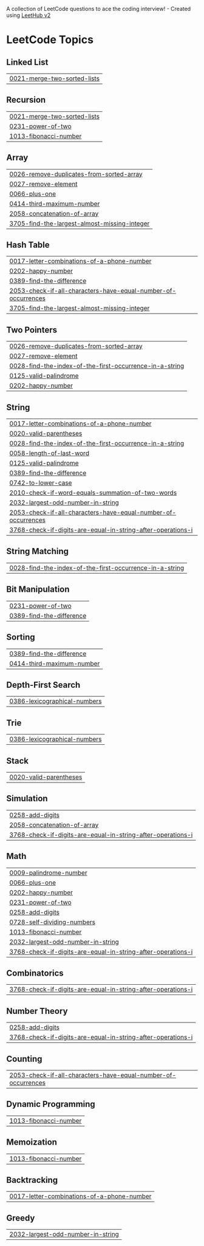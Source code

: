 A collection of LeetCode questions to ace the coding interview! - Created using [LeetHub v2](https://github.com/arunbhardwaj/LeetHub-2.0)
<!---LeetCode Topics Start-->
# LeetCode Topics
## Linked List
|  |
| ------- |
| [0021-merge-two-sorted-lists](https://github.com/Zero-Day-Smile/Coding-Questions/tree/master/0021-merge-two-sorted-lists) |
## Recursion
|  |
| ------- |
| [0021-merge-two-sorted-lists](https://github.com/Zero-Day-Smile/Coding-Questions/tree/master/0021-merge-two-sorted-lists) |
| [0231-power-of-two](https://github.com/Zero-Day-Smile/Coding-Questions/tree/master/0231-power-of-two) |
| [1013-fibonacci-number](https://github.com/Zero-Day-Smile/Coding-Questions/tree/master/1013-fibonacci-number) |
## Array
|  |
| ------- |
| [0026-remove-duplicates-from-sorted-array](https://github.com/Zero-Day-Smile/Coding-Questions/tree/master/0026-remove-duplicates-from-sorted-array) |
| [0027-remove-element](https://github.com/Zero-Day-Smile/Coding-Questions/tree/master/0027-remove-element) |
| [0066-plus-one](https://github.com/Zero-Day-Smile/Coding-Questions/tree/master/0066-plus-one) |
| [0414-third-maximum-number](https://github.com/Zero-Day-Smile/Coding-Questions/tree/master/0414-third-maximum-number) |
| [2058-concatenation-of-array](https://github.com/Zero-Day-Smile/Coding-Questions/tree/master/2058-concatenation-of-array) |
| [3705-find-the-largest-almost-missing-integer](https://github.com/Zero-Day-Smile/Coding-Questions/tree/master/3705-find-the-largest-almost-missing-integer) |
## Hash Table
|  |
| ------- |
| [0017-letter-combinations-of-a-phone-number](https://github.com/Zero-Day-Smile/Coding-Questions/tree/master/0017-letter-combinations-of-a-phone-number) |
| [0202-happy-number](https://github.com/Zero-Day-Smile/Coding-Questions/tree/master/0202-happy-number) |
| [0389-find-the-difference](https://github.com/Zero-Day-Smile/Coding-Questions/tree/master/0389-find-the-difference) |
| [2053-check-if-all-characters-have-equal-number-of-occurrences](https://github.com/Zero-Day-Smile/Coding-Questions/tree/master/2053-check-if-all-characters-have-equal-number-of-occurrences) |
| [3705-find-the-largest-almost-missing-integer](https://github.com/Zero-Day-Smile/Coding-Questions/tree/master/3705-find-the-largest-almost-missing-integer) |
## Two Pointers
|  |
| ------- |
| [0026-remove-duplicates-from-sorted-array](https://github.com/Zero-Day-Smile/Coding-Questions/tree/master/0026-remove-duplicates-from-sorted-array) |
| [0027-remove-element](https://github.com/Zero-Day-Smile/Coding-Questions/tree/master/0027-remove-element) |
| [0028-find-the-index-of-the-first-occurrence-in-a-string](https://github.com/Zero-Day-Smile/Coding-Questions/tree/master/0028-find-the-index-of-the-first-occurrence-in-a-string) |
| [0125-valid-palindrome](https://github.com/Zero-Day-Smile/Coding-Questions/tree/master/0125-valid-palindrome) |
| [0202-happy-number](https://github.com/Zero-Day-Smile/Coding-Questions/tree/master/0202-happy-number) |
## String
|  |
| ------- |
| [0017-letter-combinations-of-a-phone-number](https://github.com/Zero-Day-Smile/Coding-Questions/tree/master/0017-letter-combinations-of-a-phone-number) |
| [0020-valid-parentheses](https://github.com/Zero-Day-Smile/Coding-Questions/tree/master/0020-valid-parentheses) |
| [0028-find-the-index-of-the-first-occurrence-in-a-string](https://github.com/Zero-Day-Smile/Coding-Questions/tree/master/0028-find-the-index-of-the-first-occurrence-in-a-string) |
| [0058-length-of-last-word](https://github.com/Zero-Day-Smile/Coding-Questions/tree/master/0058-length-of-last-word) |
| [0125-valid-palindrome](https://github.com/Zero-Day-Smile/Coding-Questions/tree/master/0125-valid-palindrome) |
| [0389-find-the-difference](https://github.com/Zero-Day-Smile/Coding-Questions/tree/master/0389-find-the-difference) |
| [0742-to-lower-case](https://github.com/Zero-Day-Smile/Coding-Questions/tree/master/0742-to-lower-case) |
| [2010-check-if-word-equals-summation-of-two-words](https://github.com/Zero-Day-Smile/Coding-Questions/tree/master/2010-check-if-word-equals-summation-of-two-words) |
| [2032-largest-odd-number-in-string](https://github.com/Zero-Day-Smile/Coding-Questions/tree/master/2032-largest-odd-number-in-string) |
| [2053-check-if-all-characters-have-equal-number-of-occurrences](https://github.com/Zero-Day-Smile/Coding-Questions/tree/master/2053-check-if-all-characters-have-equal-number-of-occurrences) |
| [3768-check-if-digits-are-equal-in-string-after-operations-i](https://github.com/Zero-Day-Smile/Coding-Questions/tree/master/3768-check-if-digits-are-equal-in-string-after-operations-i) |
## String Matching
|  |
| ------- |
| [0028-find-the-index-of-the-first-occurrence-in-a-string](https://github.com/Zero-Day-Smile/Coding-Questions/tree/master/0028-find-the-index-of-the-first-occurrence-in-a-string) |
## Bit Manipulation
|  |
| ------- |
| [0231-power-of-two](https://github.com/Zero-Day-Smile/Coding-Questions/tree/master/0231-power-of-two) |
| [0389-find-the-difference](https://github.com/Zero-Day-Smile/Coding-Questions/tree/master/0389-find-the-difference) |
## Sorting
|  |
| ------- |
| [0389-find-the-difference](https://github.com/Zero-Day-Smile/Coding-Questions/tree/master/0389-find-the-difference) |
| [0414-third-maximum-number](https://github.com/Zero-Day-Smile/Coding-Questions/tree/master/0414-third-maximum-number) |
## Depth-First Search
|  |
| ------- |
| [0386-lexicographical-numbers](https://github.com/Zero-Day-Smile/Coding-Questions/tree/master/0386-lexicographical-numbers) |
## Trie
|  |
| ------- |
| [0386-lexicographical-numbers](https://github.com/Zero-Day-Smile/Coding-Questions/tree/master/0386-lexicographical-numbers) |
## Stack
|  |
| ------- |
| [0020-valid-parentheses](https://github.com/Zero-Day-Smile/Coding-Questions/tree/master/0020-valid-parentheses) |
## Simulation
|  |
| ------- |
| [0258-add-digits](https://github.com/Zero-Day-Smile/Coding-Questions/tree/master/0258-add-digits) |
| [2058-concatenation-of-array](https://github.com/Zero-Day-Smile/Coding-Questions/tree/master/2058-concatenation-of-array) |
| [3768-check-if-digits-are-equal-in-string-after-operations-i](https://github.com/Zero-Day-Smile/Coding-Questions/tree/master/3768-check-if-digits-are-equal-in-string-after-operations-i) |
## Math
|  |
| ------- |
| [0009-palindrome-number](https://github.com/Zero-Day-Smile/Coding-Questions/tree/master/0009-palindrome-number) |
| [0066-plus-one](https://github.com/Zero-Day-Smile/Coding-Questions/tree/master/0066-plus-one) |
| [0202-happy-number](https://github.com/Zero-Day-Smile/Coding-Questions/tree/master/0202-happy-number) |
| [0231-power-of-two](https://github.com/Zero-Day-Smile/Coding-Questions/tree/master/0231-power-of-two) |
| [0258-add-digits](https://github.com/Zero-Day-Smile/Coding-Questions/tree/master/0258-add-digits) |
| [0728-self-dividing-numbers](https://github.com/Zero-Day-Smile/Coding-Questions/tree/master/0728-self-dividing-numbers) |
| [1013-fibonacci-number](https://github.com/Zero-Day-Smile/Coding-Questions/tree/master/1013-fibonacci-number) |
| [2032-largest-odd-number-in-string](https://github.com/Zero-Day-Smile/Coding-Questions/tree/master/2032-largest-odd-number-in-string) |
| [3768-check-if-digits-are-equal-in-string-after-operations-i](https://github.com/Zero-Day-Smile/Coding-Questions/tree/master/3768-check-if-digits-are-equal-in-string-after-operations-i) |
## Combinatorics
|  |
| ------- |
| [3768-check-if-digits-are-equal-in-string-after-operations-i](https://github.com/Zero-Day-Smile/Coding-Questions/tree/master/3768-check-if-digits-are-equal-in-string-after-operations-i) |
## Number Theory
|  |
| ------- |
| [0258-add-digits](https://github.com/Zero-Day-Smile/Coding-Questions/tree/master/0258-add-digits) |
| [3768-check-if-digits-are-equal-in-string-after-operations-i](https://github.com/Zero-Day-Smile/Coding-Questions/tree/master/3768-check-if-digits-are-equal-in-string-after-operations-i) |
## Counting
|  |
| ------- |
| [2053-check-if-all-characters-have-equal-number-of-occurrences](https://github.com/Zero-Day-Smile/Coding-Questions/tree/master/2053-check-if-all-characters-have-equal-number-of-occurrences) |
## Dynamic Programming
|  |
| ------- |
| [1013-fibonacci-number](https://github.com/Zero-Day-Smile/Coding-Questions/tree/master/1013-fibonacci-number) |
## Memoization
|  |
| ------- |
| [1013-fibonacci-number](https://github.com/Zero-Day-Smile/Coding-Questions/tree/master/1013-fibonacci-number) |
## Backtracking
|  |
| ------- |
| [0017-letter-combinations-of-a-phone-number](https://github.com/Zero-Day-Smile/Coding-Questions/tree/master/0017-letter-combinations-of-a-phone-number) |
## Greedy
|  |
| ------- |
| [2032-largest-odd-number-in-string](https://github.com/Zero-Day-Smile/Coding-Questions/tree/master/2032-largest-odd-number-in-string) |
<!---LeetCode Topics End-->